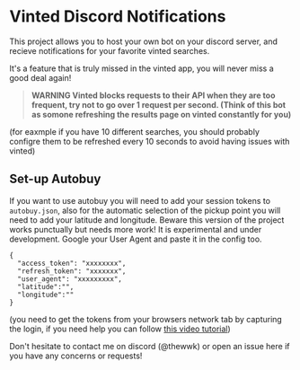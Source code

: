 # Vinted Discord Notifications

This project allows you to host your own bot on your discord server, and recieve notifications for your favorite vinted searches.

It's a feature that is truly missed in the vinted app, you will never miss a good deal again!

> __WARNING Vinted blocks requests to their API when they are too frequent, try not to go over 1 request per second. (Think of this bot as somone refreshing the results page on vinted constantly for you)__

(for eaxmple if you have 10 different searches, you should probably configre them to be refreshed every 10 seconds to avoid having issues with vinted)

## Set-up Autobuy

If you want to use autobuy you will need to add your session tokens to `autobuy.json`, also for the automatic selection of the pickup point you will need to add your latitude and longitude. Beware this version of the project works punctually but needs more work! It is experimental and under development.
Google your User Agent and paste it in the config too.
```
{
  "access_token": "xxxxxxxx",
  "refresh_token": "xxxxxxx",
  "user_agent": "xxxxxxxxx",
  "latitude":"",
  "longitude":""
}
```
(you need to get the tokens from your browsers network tab by capturing the login, if you need help you can follow [this video tutorial](https://dai.ly/k8WySk1UDMB69UBu31Y))


Don't hesitate to contact me on discord (@thewwk) or open an issue here if you have any concerns or requests!
